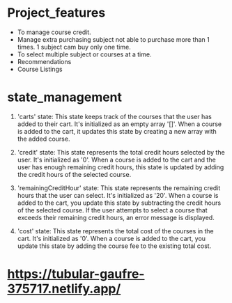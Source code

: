 # Project_features

* To manage course credit.
* Manage extra purchasing subject not able to purchase more than 1 times. 1 subject cam buy only one time. 
* To select multiple subject or courses at a time. 
* Recommendations
* Course Listings



# state_management
<!-- const [carts, setCarts] = useState([]); -->
1. 'carts' state: This state keeps track of the courses that the user has added to their cart. It's initialized as an empty array '[]'. When a course is added to the cart, it updates this state by creating a new array with the added course.
<!-- const [credit, setCredit] = useState(0); -->
2. 'credit' state: This state represents the total credit hours selected by the user. It's initialized as '0'. When a course is added to the cart and the user has enough remaining credit hours, this state is updated by adding the credit hours of the selected course.
<!-- const [remainingCreditHour, setRemainingHour] = useState(20); -->
3. 'remainingCreditHour' state: This state represents the remaining credit hours that the user can select. It's initialized as '20'. When a course is added to the cart, you update this state by subtracting the credit hours of the selected course. If the user attempts to select a course that exceeds their remaining credit hours, an error message is displayed.
<!-- const [cost, setCost] = useState(0); -->
4. 'cost' state: This state represents the total cost of the courses in the cart. It's initialized as '0'. When a course is added to the cart, you update this state by adding the course fee to the existing total cost.



<!-- Live link of this website -->
# https://tubular-gaufre-375717.netlify.app/